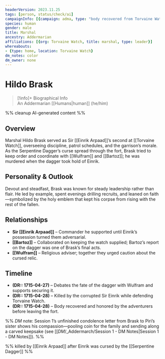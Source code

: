 ```yaml
---
headerVersion: 2023.11.25
tags: [person, status/check/ai]
campaignInfo: [{campaign: adma, type: "body recovered from Torvaine Watch by the party", date: 1715-04-28}]
species: human
gender: male
title: Marshal
ancestry: Addermarian
affiliations: [{org: Torvaine Watch, title: marshal, type: leader}]
whereabouts:
- {type: home, location: Torvaine Watch}
dm_notes: color
dm_owner: none
---
```

# Hildo Brask
>[!info]+ Biographical Info  
> An Addermarian [[Humans|human]] (he/him)

%% cleanup AI-generated content %%
## Overview
Marshal Hildo Brask served as Sir [[Einrik Arpaad]]’s second at [[Torvaine Watch]], overseeing discipline, patrol schedules, and the garrison’s morale. As the Serpentine Dagger’s curse spread through the fort, Brask tried to keep order and coordinate with [[Wulfram]] and [[Bartoz]]; he was murdered when the dagger took hold of Einrik.

## Personality & Outlook
Devout and steadfast, Brask was known for steady leadership rather than flair. He led by example, spent evenings drilling recruits, and leaned on faith—symbolized by the holy emblem that kept his corpse from rising with the rest of the fallen.

## Relationships
- **Sir [[Einrik Arpaad]]** – Commander he supported until Einrik’s possession turned them adversarial.  
- **[[Bartoz]]** – Collaborated on keeping the watch supplied; Bartoz’s report on the dagger was one of Brask’s final acts.  
- **[[Wulfram]]** – Religious adviser; together they urged caution about the cursed relic.

## Timeline
- **(DR:: 1715-04-27)** – Debates the fate of the dagger with Wulfram and supports securing it.  
- **(DR:: 1715-04-28)** – Killed by the corrupted Sir Einrik while defending Torvaine Watch.  
- **(DR:: 1715-04-28)** – Body recovered and honored by the adventurers before leaving the fort.

%% _DM_ note: Session 1’s unfinished condolence letter from Brask to Piri’s sister shows his compassion—pooling coin for the family and sending along a carved keepsake (see [[_DM_/_Addermarch/Session 1 - DM Notes|Session 1 - DM Notes]]). %%

%% killed by [[Einrik Arpaad]] after Einrik was cursed by the [[Serpentine Dagger]] %%
